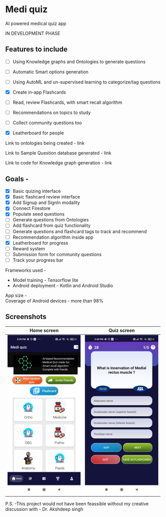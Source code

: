 # Medi quiz    

AI powered medical quiz app

IN DEVELOPMENT PHASE

## Features to include

- [ ] Using Knowledge graphs and Ontologies to generate questions
- [ ] Automatic Smart options generation
- [ ] Using AutoML and un-supervised learning to categorize/tag questions
- [x] Create in-app Flashcards
- [ ] Read, review Flashcards, with smart recall algorithm
- [ ] Recommendations on topics to study
- [ ] Collect community questions too
- [x] Leatherboard for people


Link to ontologies being created -  link

Link to Sample Question database generated - link

Link to code for Knowledge graph generation - link


## Goals - 
- [x] Basic quizing interface
- [x] Basic flashcard review interface
- [x] Add Signup and SignIn modality
- [x] Connect Firestore
- [x] Populate seed questions
- [ ] Generate questions from Ontologies
- [ ] Add flashcard from quiz functionality
- [ ] Generate questions and flashcard tags to track and recommend
- [ ] Recommendation algorithm inside app
- [x] Leatherboard for progress
- [ ] Reward system 
- [ ] Submission form for community questions
- [ ] Track your progress bar

Frameworks used - 
- Model training - Tensorflow lite
- Android deployment - Kotlin and Android Studio

App size -  
Coverage of Android devices - more than 98% 


## Screenshots
| Home screen                  |  Quiz screen | 
| :---:                     |     :---:      |   
| <img src="images/screenshot_04.jpeg" alt="Home screen" height=500 /> | <img src="images/screenshot_03.jpeg" alt="Quiz screen" height=500/>   |


P.S. -This project would not have been feassible without my creative discussion with - Dr. Akshdeep singh
